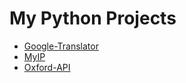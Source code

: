 # My Python Projects
+ [Google-Translator](https://github.com/turdibekjumabaev/python-projects/tree/main/google_trans)
+ [MyIP](https://github.com/turdibekjumabaev/python-projects/tree/main/myip)
+ [Oxford-API](https://github.com/turdibekjumabaev/python-projects/tree/main/oxfordapi)